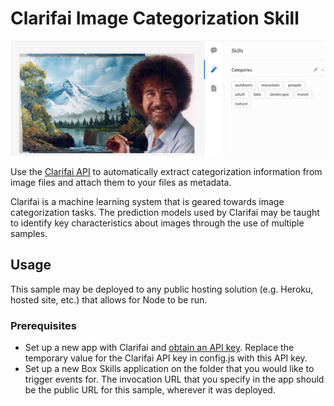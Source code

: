 # Clarifai Image Categorization Skill

![Clarifai Custom Skill](./skills_bob.png)

Use the [Clarifai API](https://clarifai.com/developer/) to automatically extract categorization information from image files and attach them to your files as metadata.

Clarifai is a machine learning system that is geared towards image categorization tasks. The prediction models used by Clarifai may be taught to identify key characteristics about images through the use of multiple samples.

## Usage

This sample may be deployed to any public hosting solution (e.g. Heroku, hosted site, etc.) that allows for Node to be run. 

### Prerequisites

  * Set up a new app with Clarifai and [obtain an API key](https://clarifai.com/developer/account/keys). Replace the temporary value for the Clarifai API key in config.js with this API key.
  * Set up a new Box Skills application on the folder that you would like to trigger events for. The invocation URL that you specify in the app should be the public URL for this sample, wherever it was deployed. 

